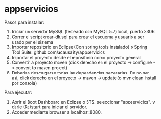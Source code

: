 # appservicios

Pasos para instalar:

1. Iniciar un servidor MySQL (testeado con MySQL 5.7) local, puerto 3306
2. Correr el script crear-db.sql para crear el esquema y usuario a ser usado por el sistema
3. Importar repositorio en Eclipse (Con spring tools instalado) o Spring Tool Suite: github.com/acausality/appservicios
4. Importar el proyecto desde el repositorio como proyecto general
5. Convertir a proyecto maven (click derecho en el proyecto -> configure -> convert to maven project)
6. Deberian descargarse todas las dependencias necesarias. De no ser asi, click derecho en el proyecto -> maven -> update (o mvn clean install por consola)

Para ejecutar: 
1. Abrir el Boot Dashboard en Eclipse o STS, seleccionar "appservicios", y darle (Re)start para iniciar el servidor.
2. Acceder mediante browser a localhost:8080. 